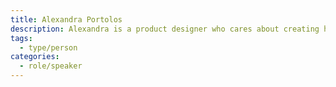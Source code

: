```yaml
---
title: Alexandra Portolos
description: Alexandra is a product designer who cares about creating human-centered digital experiences that are thoughtful, intuitive and more accessible. She volunteers with Civic Tech Toronto’s Bikespace team to improve the experience of biking in her favourite city, Toronto.
tags:
  - type/person
categories:
  - role/speaker
---
```

